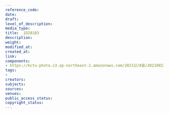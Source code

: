 ```yaml
---
reference_code: 
date: 
draft: 
level_of_description: 
media_type: 
title: _1D20183
description: 
weight: 
modified_at: 
created_at: 
link: 
components:
- https://kctu-photo.s3.ap-northeast-2.amazonaws.com/2021년/8월/20210823_전국+6개+지하철+노조+총투쟁+선포+기자회견/_1D20183.jpg
tags:
- 
creators: 
subjects: 
sources: 
venues: 
public_access_status: 
copyright_status: 
---
```

